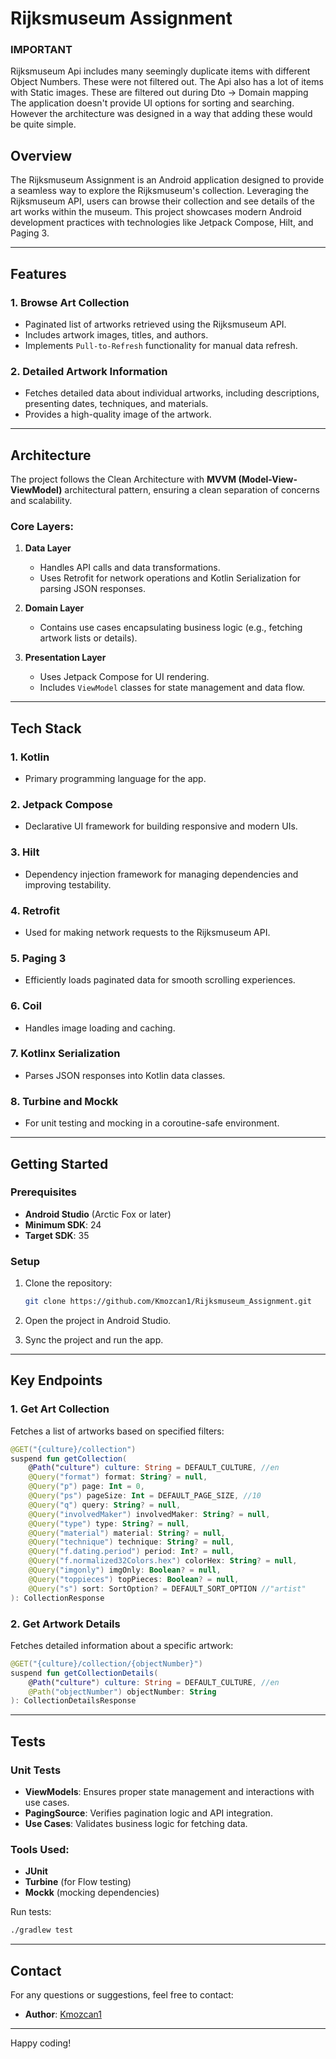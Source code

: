 # Rijksmuseum Assignment

### IMPORTANT
Rijksmuseum Api includes many seemingly duplicate items with different Object Numbers. These were not filtered out.
The Api also has a lot of items with Static images. These are filtered out during Dto -> Domain mapping
The application doesn't provide UI options for sorting and searching. However the architecture was designed in a way that adding these would be quite simple.

## Overview

The Rijksmuseum Assignment is an Android application designed to provide a seamless way to explore the Rijksmuseum's collection. Leveraging the Rijksmuseum API, users can browse their collection and see details of the art works within the museum. This project showcases modern Android development practices with technologies like Jetpack Compose, Hilt, and Paging 3.

---

## Features

### 1. **Browse Art Collection**
- Paginated list of artworks retrieved using the Rijksmuseum API.
- Includes artwork images, titles, and authors.
- Implements `Pull-to-Refresh` functionality for manual data refresh.

### 2. **Detailed Artwork Information**
- Fetches detailed data about individual artworks, including descriptions, presenting dates, techniques, and materials.
- Provides a high-quality image of the artwork.
  
---

## Architecture

The project follows the Clean Architecture with **MVVM (Model-View-ViewModel)** architectural pattern, ensuring a clean separation of concerns and scalability.

### Core Layers:

1. **Data Layer**
   - Handles API calls and data transformations.
   - Uses Retrofit for network operations and Kotlin Serialization for parsing JSON responses.

2. **Domain Layer**
   - Contains use cases encapsulating business logic (e.g., fetching artwork lists or details).

3. **Presentation Layer**
   - Uses Jetpack Compose for UI rendering.
   - Includes `ViewModel` classes for state management and data flow.

---

## Tech Stack

### 1. **Kotlin**
- Primary programming language for the app.

### 2. **Jetpack Compose**
- Declarative UI framework for building responsive and modern UIs.

### 3. **Hilt**
- Dependency injection framework for managing dependencies and improving testability.

### 4. **Retrofit**
- Used for making network requests to the Rijksmuseum API.

### 5. **Paging 3**
- Efficiently loads paginated data for smooth scrolling experiences.

### 6. **Coil**
- Handles image loading and caching.

### 7. **Kotlinx Serialization**
- Parses JSON responses into Kotlin data classes.

### 8. **Turbine and Mockk**
- For unit testing and mocking in a coroutine-safe environment.

---

## Getting Started

### Prerequisites

- **Android Studio** (Arctic Fox or later)
- **Minimum SDK**: 24
- **Target SDK**: 35

### Setup

1. Clone the repository:
   ```bash
   git clone https://github.com/Kmozcan1/Rijksmuseum_Assignment.git
   ```

2. Open the project in Android Studio.

3. Sync the project and run the app.

---

## Key Endpoints

### 1. **Get Art Collection**
Fetches a list of artworks based on specified filters:

```kotlin
@GET("{culture}/collection")
suspend fun getCollection(
    @Path("culture") culture: String = DEFAULT_CULTURE, //en
    @Query("format") format: String? = null,
    @Query("p") page: Int = 0,
    @Query("ps") pageSize: Int = DEFAULT_PAGE_SIZE, //10
    @Query("q") query: String? = null,
    @Query("involvedMaker") involvedMaker: String? = null,
    @Query("type") type: String? = null,
    @Query("material") material: String? = null,
    @Query("technique") technique: String? = null,
    @Query("f.dating.period") period: Int? = null,
    @Query("f.normalized32Colors.hex") colorHex: String? = null,
    @Query("imgonly") imgOnly: Boolean? = null,
    @Query("toppieces") topPieces: Boolean? = null,
    @Query("s") sort: SortOption? = DEFAULT_SORT_OPTION //"artist"
): CollectionResponse
```

### 2. **Get Artwork Details**
Fetches detailed information about a specific artwork:

```kotlin
@GET("{culture}/collection/{objectNumber}")
suspend fun getCollectionDetails(
    @Path("culture") culture: String = DEFAULT_CULTURE, //en
    @Path("objectNumber") objectNumber: String
): CollectionDetailsResponse
```

---

## Tests

### Unit Tests
- **ViewModels**: Ensures proper state management and interactions with use cases.
- **PagingSource**: Verifies pagination logic and API integration.
- **Use Cases**: Validates business logic for fetching data.

### Tools Used:
- **JUnit**
- **Turbine** (for Flow testing)
- **Mockk** (mocking dependencies)

Run tests:
```bash
./gradlew test
```

---

## Contact

For any questions or suggestions, feel free to contact:
- **Author**: [Kmozcan1](https://github.com/Kmozcan1)

---

Happy coding!

